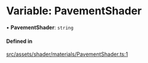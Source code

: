 # Variable: PavementShader

• **PavementShader**: `string`

#### Defined in

[src/assets/shader/materials/PavementShader.ts:1](https://github.com/Orillusion/orillusion/blob/main/src/assets/shader/materials/PavementShader.ts#L1)
